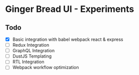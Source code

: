 # Ginger Bread UI - Experiments

## Todo

- [x] Basic integration with babel webpack react & express
- [ ] Redux Integration
- [ ] GraphQL Integration
- [ ] DustJS Templating
- [ ] RTL Integration
- [ ] Webpack workflow optimization
